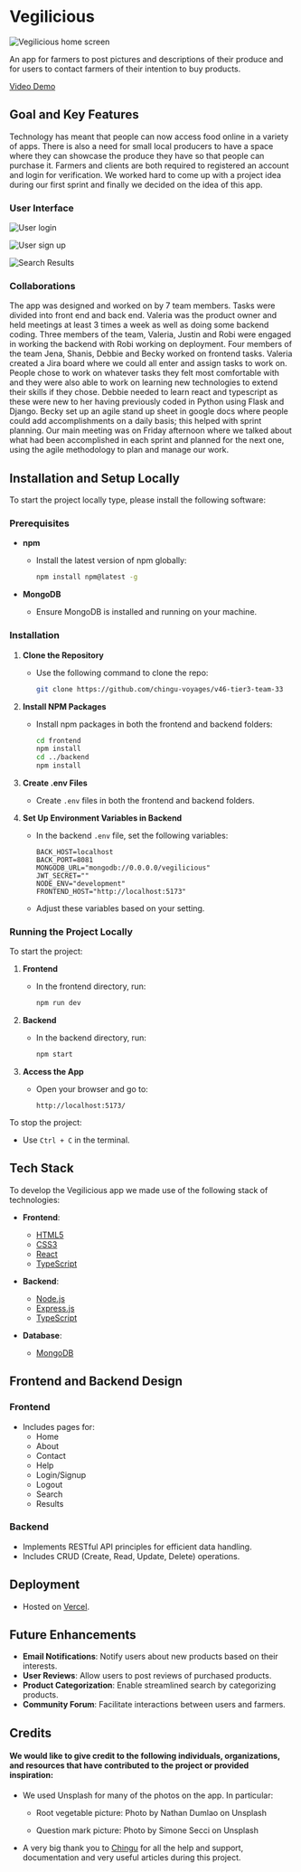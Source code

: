 # Vegilicious

![Vegilicious home screen](./userdesign/vegelicious_screen.png)

An app for farmers to post pictures and descriptions of their produce and for users to contact farmers of their intention to buy products.


[Video Demo](https://drive.google.com/file/d/15cExBALp2n443A0z5SEHMwUuzUdOWpBK/view?usp=drivesdk)

## Goal and Key Features


Technology has meant that people can now access food online in a variety of apps. There is also a need for small local producers to have a space where they can showcase the produce they have so that people can purchase it. Farmers and clients are both required to registered an account and login for verification.
We worked hard to come up with a project idea during our first sprint and finally we decided on the idea of this app.

### User Interface

![User login ](./userdesign/user_login.png)

![User sign up](./userdesign/user_signup.png)

![Search Results](./userdesign/search_results.png)

### Collaborations

The app was designed and worked on by 7 team members. Tasks were divided into front end and back end. Valeria was the product owner and held meetings at least 3 times a week as well as doing some backend coding. Three members of the team, Valeria, Justin and Robi were engaged in working the backend with Robi working on deployment. Four members of the team Jena, Shanis, Debbie and Becky worked on frontend tasks. Valeria created a Jira board where we could all enter and assign tasks to work on. People chose to work on whatever tasks they felt most comfortable with and they were also able to work on learning new technologies to extend their skills if they chose. Debbie needed to learn react and typescript as these were new to her having previously coded in Python using Flask and Django. Becky set up an agile stand up sheet in google docs where people could add accomplishments on a daily basis; this helped with sprint planning. Our main meeting was on Friday afternoon where we talked about what had been accomplished in each sprint and planned for the next one, using the agile methodology to plan and manage our work.

## Installation and Setup Locally

To start the project locally type, please install the following software:

### Prerequisites

- **npm**

  - Install the latest version of npm globally:
    ```sh
    npm install npm@latest -g
    ```

- **MongoDB**
  - Ensure MongoDB is installed and running on your machine.

### Installation

1. **Clone the Repository**

   - Use the following command to clone the repo:
     ```sh
     git clone https://github.com/chingu-voyages/v46-tier3-team-33
     ```

2. **Install NPM Packages**

   - Install npm packages in both the frontend and backend folders:
     ```sh
     cd frontend
     npm install
     cd ../backend
     npm install
     ```

3. **Create .env Files**

   - Create `.env` files in both the frontend and backend folders.

4. **Set Up Environment Variables in Backend**
   - In the backend `.env` file, set the following variables:
     ```
     BACK_HOST=localhost
     BACK_PORT=8081
     MONGODB_URL="mongodb://0.0.0.0/vegilicious"
     JWT_SECRET=""
     NODE_ENV="development"
     FRONTEND_HOST="http://localhost:5173"
     ```
   - Adjust these variables based on your setting.

### Running the Project Locally

To start the project:

1. **Frontend**

   - In the frontend directory, run:
     ```sh
     npm run dev
     ```

2. **Backend**

   - In the backend directory, run:
     ```sh
     npm start
     ```

3. **Access the App**
   - Open your browser and go to:
     ```
     http://localhost:5173/
     ```

To stop the project:

- Use `Ctrl + C` in the terminal.

## Tech Stack

To develop the Vegilicious app we made use of the following stack of technologies:

- **Frontend**:

  - [HTML5](https://developer.mozilla.org/en-US/docs/Web/Guide/HTML/HTML5)
  - [CSS3](https://developer.mozilla.org/en-US/docs/Web/CSS)
  - [React](https://reactjs.org/)
  - [TypeScript](https://www.typescriptlang.org/)

- **Backend**:

  - [Node.js](https://nodejs.org/)
  - [Express.js](https://expressjs.com/)
  - [TypeScript](https://www.typescriptlang.org/)

- **Database**:
  - [MongoDB](https://www.mongodb.com/)

## Frontend and Backend Design

### Frontend

- Includes pages for:
  - Home
  - About
  - Contact
  - Help
  - Login/Signup
  - Logout
  - Search
  - Results

### Backend

- Implements RESTful API principles for efficient data handling.
- Includes CRUD (Create, Read, Update, Delete) operations.

## Deployment

- Hosted on [Vercel](https://vercel.com/).

## Future Enhancements

- **Email Notifications**: Notify users about new products based on their interests.
- **User Reviews**: Allow users to post reviews of purchased products.
- **Product Categorization**: Enable streamlined search by categorizing products.
- **Community Forum**: Facilitate interactions between users and farmers.

## Credits

#### We would like to give credit to the following individuals, organizations, and resources that have contributed to the project or provided inspiration:

- We used Unsplash for many of the photos on the app. In particular:

  - Root vegetable picture: Photo by Nathan Dumlao on Unsplash

  - Question mark picture: Photo by Simone Secci on Unsplash

- A very big thank you to [Chingu](https://www.chingu.io/) for all the help and support, documentation and very useful articles during this project.
